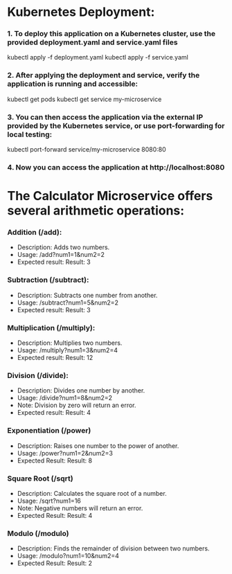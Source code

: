 # Kubernetes Deployment:

### 1. To deploy this application on a Kubernetes cluster, use the provided deployment.yaml and service.yaml files
kubectl apply -f deployment.yaml
kubectl apply -f service.yaml

### 2. After applying the deployment and service, verify the application is running and accessible:
kubectl get pods
kubectl get service my-microservice

### 3. You can then access the application via the external IP provided by the Kubernetes service, or use port-forwarding for local testing:
kubectl port-forward service/my-microservice 8080:80

### 4. Now you can access the application at http://localhost:8080

# The Calculator Microservice offers several arithmetic operations:

### Addition (/add):
- Description: Adds two numbers.
- Usage: /add?num1=1&num2=2
- Expected result: Result: 3

### Subtraction (/subtract):
- Description: Subtracts one number from another.
- Usage: /subtract?num1=5&num2=2
- Expected result: Result: 3

### Multiplication (/multiply):
- Description: Multiplies two numbers.
- Usage: /multiply?num1=3&num2=4
- Expected result: Result: 12

### Division (/divide):
- Description: Divides one number by another.
- Usage: /divide?num1=8&num2=2
- Note: Division by zero will return an error.
- Expected result: Result: 4

### Exponentiation (/power)
- Description: Raises one number to the power of another.
- Usage: /power?num1=2&num2=3
- Expected Result: Result: 8

### Square Root (/sqrt)
- Description: Calculates the square root of a number.
- Usage: /sqrt?num1=16
- Note: Negative numbers will return an error.
- Expected Result: Result: 4

### Modulo (/modulo)
- Description: Finds the remainder of division between two numbers.
- Usage: /modulo?num1=10&num2=4
- Expected Result: Result: 2
